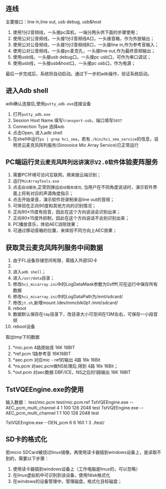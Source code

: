 ## 连线

主要接口：line in,line out, usb debug, usb&host

1. 使用1分2音频线，一头接pc耳机，一端分两头供下面的步骤使用；
2. 使用公对公音频线，一头接1分2音频线A口，一头接音箱，作为外放输出；
3. 使用公对公音频线，一头接1分2音频线B口，一头接line in,作为参考音输入；
4. 使用公对公音频线，一头接pc麦克孔，一头接line out,作为最终音频输出；
5. 使用usb线，一头接usb debug口，一头接pc usb口，可作为串口调试；
6. 使用usb线，一头接usb&host口，一头接pc usb口，作为电源；

最后一步完成后，系统将自动启动。通过下一步的adb操作，验证系统启动。

## 进入Adb shell

adb确认连接后,使用`putty_adb.exe`连接设备

1. 打开`putty_adb.exe`
2. Session Host Name 填写`transport-usb`，端口填写`5037`
3. Connection Type 选择`Adb`
4. 点击Open, 进入adb shell
5. 在shell中运行`ps | grep hci_sma`，若有`./bin/hci_sma_service`的信息，说明灵云麦克风阵列服务(Sinovoice Mic Array Service)已正常运行

## PC端运行`灵云麦克风阵列远讲演示V2.0软件`体验麦阵服务

1. 需要PC环境可访问互联网，用来做云端识别；
2. 运行`MicArrayTools.exe`
3. 点击`启动服务`,正常则弹出`启动服务成功`, 当用户在不同角度说话时，演示软件界面上将有对应的声源角度指示；
4. 点击开始录音，演示软件将录制来自line out的音频；
5. 可体验在正向90度和其他方向的识别情况；
6. 正向90±15度有拾音，因此在这个方向说话会识别出来；
7. 正向90±15度外抑制，因此在这个方向说话不会别识别出来；
8. PC播放音乐，体验AEC消除效果；
9. 可通过移动音箱的位置，来体验不同方向上AEC效果；

## 获取灵云麦克风阵列服务中间数据

1. 由于FL设备存储空间有限，需插入外部SD卡
2. 
3. 进入`adb shell`；
4. 进入`/usr/data`目录；
5. 修改`hci_micarray.ini`中的LogDataMask参数为0xffff,可在运行中保存所有数据
6. 修改`hci_micarray.ini`中的LogDataPath为/mnt/sdcard/
7. 修改`jt.sh`,新增mount /dev/mmcblk0p1 /mnt/sdcard/
8. reboot
9. 数据默认保存在`tmp`目录下，改目录大小可空间在13M左右，可保存一小段音频
10. reboot设备

取出tmp下的数据

1. *mic.pcm 4路原始音 16K 16BIT
2. *ref.pcm 1路参考音 16K16BIT
3. *aec.pcm 对应mic - ref的输出 4路 16k 16Bit
4. *ns.pcm  对aec.pcm做NS处理后,得到 4路 16k 16Bit；
5. *out.pcm 对aec数据 DBF/ICE，NS之后的1路输出 16K 16BIT

## TstVQEEngine.exe的使用
输入数据：
test/mic.pcm
test/mic.pcm.ref
TstVQEEngine.exe --AEC_pcm_multi_channel 4 1 100 128 2048 test
TstVQEEngine.exe --AEC_pcm_multi_channel 1 1 100 128 2048 test

TstVQEEngine.exe --DEN_pcm 6 6 160 1 3 ./test/


## SD卡的格式化

若micro SDCard被烧过linux镜像，再使用读卡器插到windows设备上，是读取不到的，需要以下步骤：

1. 使用读卡器插到windows设备上（工作电脑是linux的，可以忽略）
2. 在linux虚拟机中可识别到该设备，使用fdisk格式化
3. 在windows的设备管理中，管理磁盘，格式化目标磁盘；